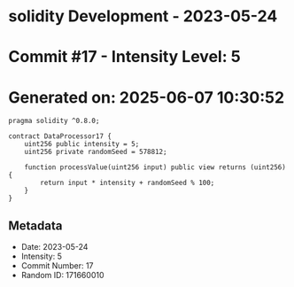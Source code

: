 ﻿# solidity Development - 2023-05-24
# Commit #17 - Intensity Level: 5
# Generated on: 2025-06-07 10:30:52
```solidity
pragma solidity ^0.8.0;

contract DataProcessor17 {
    uint256 public intensity = 5;
    uint256 private randomSeed = 578812;

    function processValue(uint256 input) public view returns (uint256) {
        return input * intensity + randomSeed % 100;
    }
}
```
## Metadata
- Date: 2023-05-24
- Intensity: 5
- Commit Number: 17
- Random ID: 171660010
